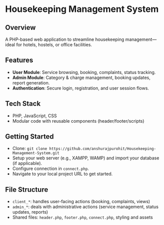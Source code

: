 # Housekeeping Management System

## Overview
A PHP-based web application to streamline housekeeping management—ideal for hotels, hostels, or office facilities.

## Features
- **User Module**: Service browsing, booking, complaints, status tracking.
- **Admin Module**: Category & charge management, booking updates, report generation.
- **Authentication**: Secure login, registration, and user session flows.

## Tech Stack
- PHP, JavaScript, CSS
- Modular code with reusable components (header/footer/scripts)

## Getting Started
- Clone: `git clone https://github.com/anshurajpurohit/Housekeeping-Management-System.git`
- Setup your web server (e.g., XAMPP, WAMP) and import your database (if applicable).
- Configure connection in `connect.php`.
- Navigate to your local project URL to get started.

## File Structure
- `client_*`: handles user-facing actions (booking, complaints, views)
- `admin_*`: deals with administrative actions (service management, status updates, reports)
- Shared files: `header.php`, `footer.php`, `connect.php`, styling and assets


